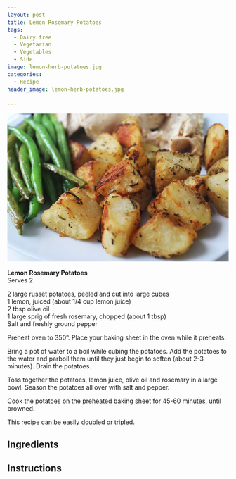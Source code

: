 ```yaml
---
layout: post
title: Lemon Rosemary Potatoes
tags:
  - Dairy free
  - Vegetarian
  - Vegetables
  - Side
image: lemon-herb-potatoes.jpg
categories:
  - Recipe
header_image: lemon-herb-potatoes.jpg

---
```


![Image of Lemon Rosemary Potatoes.](/upload/lemon-herb-potatoes.jpg)

**Lemon Rosemary Potatoes**  
Serves 2  
  
2 large russet potatoes, peeled and cut into large cubes  
1 lemon, juiced (about 1/4 cup lemon juice)  
2 tbsp olive oil  
1 large sprig of fresh rosemary, chopped (about 1 tbsp)  
Salt and freshly ground pepper  
  
Preheat oven to 350°. Place your baking sheet in the oven while it preheats.  
  
Bring a pot of water to a boil while cubing the potatoes. Add the potatoes to the water and parboil them until they just begin to soften (about 2-3 minutes). Drain the potatoes.  
  
Toss together the potatoes, lemon juice, olive oil and rosemary in a large bowl. Season the potatoes all over with salt and pepper.  
  
Cook the potatoes on the preheated baking sheet for 45-60 minutes, until browned.  
  
This recipe can be easily doubled or tripled.

## Ingredients



## Instructions







